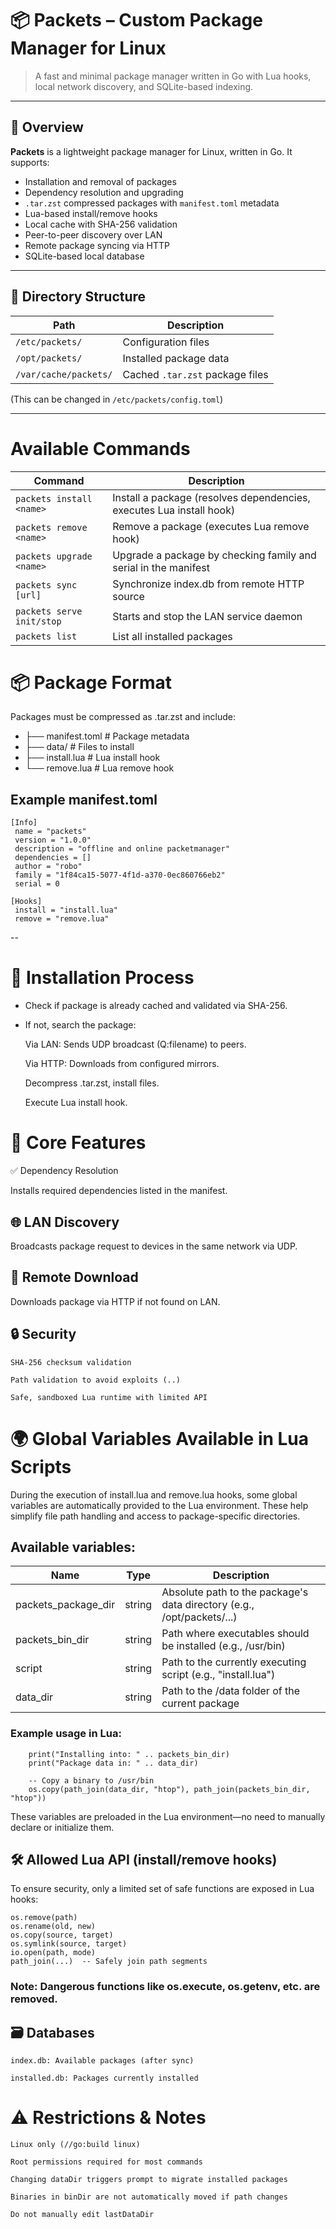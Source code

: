 # 📦 Packets – Custom Package Manager for Linux

> A fast and minimal package manager written in Go with Lua hooks, local network discovery, and SQLite-based indexing.

---

## 📘 Overview

**Packets** is a lightweight package manager for Linux, written in Go. It supports:

- Installation and removal of packages
- Dependency resolution and upgrading
- `.tar.zst` compressed packages with `manifest.toml` metadata
- Lua-based install/remove hooks
- Local cache with SHA-256 validation
- Peer-to-peer discovery over LAN
- Remote package syncing via HTTP
- SQLite-based local database

---

## 📁 Directory Structure

| Path                  | Description                      |
|-----------------------|----------------------------------|
| `/etc/packets/`       | Configuration files              |
| `/opt/packets/`       | Installed package data           |
| `/var/cache/packets/` | Cached `.tar.zst` package files  |

(This can be changed in `/etc/packets/config.toml`)

---

# Available Commands

| Command                   | Description                                                                |
|---------------------------|----------------------------------------------------------------------------|
|`packets install <name>`	|    Install a package (resolves dependencies, executes Lua install hook)    |
|`packets remove <name>`	|    Remove a package (executes Lua remove hook)                             |
|`packets upgrade <name>`	|    Upgrade a package by checking family and serial in the manifest         |
|`packets sync [url]`	    |    Synchronize index.db from remote HTTP source                            |
|`packets serve init/stop`  |    Starts and stop the LAN service daemon                                  |
|`packets list`	            |    List all installed packages                                             |

# 📦 Package Format

Packages must be compressed as .tar.zst and include:


- ├── manifest.toml       # Package metadata
- ├── data/               # Files to install
- ├── install.lua         # Lua install hook
- └── remove.lua          # Lua remove hook


## Example manifest.toml
    [Info]
     name = "packets"
     version = "1.0.0"
     description = "offline and online packetmanager"
     dependencies = []
     author = "robo"
     family = "1f84ca15-5077-4f1d-a370-0ec860766eb2"
     serial = 0

    [Hooks]
     install = "install.lua"
     remove = "remove.lua"

--
# 🔄 Installation Process

- Check if package is already cached and validated via SHA-256.

- If not, search the package:

    Via LAN: Sends UDP broadcast (Q:filename) to peers.

    Via HTTP: Downloads from configured mirrors.

    Decompress .tar.zst, install files.

    Execute Lua install hook.

# 🧩 Core Features
✅ Dependency Resolution

Installs required dependencies listed in the manifest.
## 🌐 LAN Discovery

Broadcasts package request to devices in the same network via UDP.
## 📡 Remote Download

Downloads package via HTTP if not found on LAN.
## 🔒 Security

    SHA-256 checksum validation

    Path validation to avoid exploits (..)

    Safe, sandboxed Lua runtime with limited API


# 🌍 Global Variables Available in Lua Scripts

During the execution of install.lua and remove.lua hooks, some global variables are automatically provided to the Lua environment. These help simplify file path handling and access to package-specific directories.
## Available variables:

|Name	             |Type	  |  Description
|--------------------|--------|--------------------------------------------------------------------------|
|packets_package_dir |	string|	Absolute path to the package's data directory (e.g., /opt/packets/...)   | 
| packets_bin_dir      |  string| Path where executables should be installed (e.g., /usr/bin)            |
|script              |  string|	Path to the currently executing script (e.g., "install.lua")             |
|data_dir            |  string|	Path to the /data folder of the current package                          |
### Example usage in Lua:

        print("Installing into: " .. packets_bin_dir)
        print("Package data in: " .. data_dir)

        -- Copy a binary to /usr/bin
        os.copy(path_join(data_dir, "htop"), path_join(packets_bin_dir, "htop"))

These variables are preloaded in the Lua environment—no need to manually declare or initialize them.


## 🛠️ Allowed Lua API (install/remove hooks)

To ensure security, only a limited set of safe functions are exposed in Lua hooks:

    os.remove(path)
    os.rename(old, new)
    os.copy(source, target)
    os.symlink(source, target)
    io.open(path, mode)
    path_join(...)  -- Safely join path segments

### Note: Dangerous functions like os.execute, os.getenv, etc. are removed.
## 🗃️ Databases

    index.db: Available packages (after sync)

    installed.db: Packages currently installed

# ⚠️ Restrictions & Notes

    Linux only (//go:build linux)

    Root permissions required for most commands

    Changing dataDir triggers prompt to migrate installed packages

    Binaries in binDir are not automatically moved if path changes

    Do not manually edit lastDataDir

